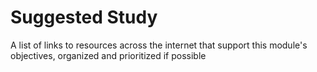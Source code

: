 # Suggested Study

A list of links to resources across the internet that support this module's objectives, organized and prioritized if possible

